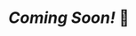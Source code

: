 # *Coming Soon!* 🥰

<!-- # Kindly Read the Notes Before Proceeding with the Example Programs for Better Understanding

## Useful Links

- [CR002 Notes](https://github.com/DipsanaRoy/c-error-handling/blob/main/CR002_Variadic_Arguments/CR002_NOTES.md)

*Happy Learning!* -->
